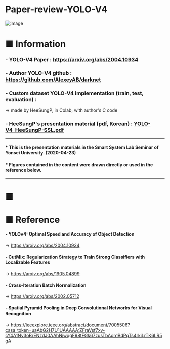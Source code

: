 # Paper-review-YOLO-V4


![image](https://user-images.githubusercontent.com/67678405/119102035-92551200-ba54-11eb-8f7f-97a55e0e54f3.png)

# ■ Information

### - YOLO-V4 Paper : https://arxiv.org/abs/2004.10934
### - Author YOLO-V4 github : https://github.com/AlexeyAB/darknet
### - Custom dataset  YOLO-V4 implementation (train, test, evaluation) : 
 -> made by HeeSungP, in Colab, with author's C code
### - HeeSungP's presentation material (pdf, Korean) : [YOLO-V4_HeeSungP-SSL.pdf](https://github.com/HeeSungP/Paper-review-YOLO-V4/files/6526067/YOLO-V4_HeeSungP-SSL.pdf)

---
#### * This is the presentation materials in the Smart System Lab Seminar of Yonsei University. (2020-04-23)
#### * FIgures contained in the content were drawn directly or used in the reference below.
---

# ■ 






# ■ Reference
#### - YOLOv4: Optimal Speed and Accuracy of Object Detection
 -> https://arxiv.org/abs/2004.10934
#### - CutMix: Regularization Strategy to Train Strong Classifiers with Localizable Features
 -> https://arxiv.org/abs/1905.04899
#### - Cross-Iteration Batch Normalization
 -> https://arxiv.org/abs/2002.05712
#### - Spatial Pyramid Pooling in Deep Convolutional Networks for Visual Recognition
 -> https://ieeexplore.ieee.org/abstract/document/7005506?casa_token=uaAbG2H7U1UAAAAA:ZFraVsf7xy-cY4A1Nv3oBrENzdJ0AAhNjwqgF98tFGk67zusTbAon1BdPqTs4rkiLrTK6LR5gA
